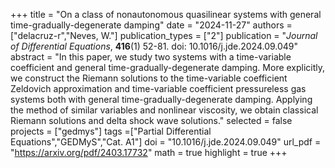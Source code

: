 +++
title = "On a class of nonautonomous quasilinear systems with general time-gradually-degenerate damping"
date = "2024-11-27"
authors = ["delacruz-r","Neves, W."]
publication_types = ["2"]
publication = "*Journal of Differential Equations*, **416**(1) 52-81. doi: 10.1016/j.jde.2024.09.049"
abstract = "In this paper, we study two systems with a time-variable coefficient and general time-gradually-degenerate damping. More explicitly, we construct the Riemann solutions to the time-variable coefficient Zeldovich approximation and time-variable coefficient pressureless gas systems both with general time-gradually-degenerate damping. Applying the method of similar variables and nonlinear viscosity, we obtain classical Riemann solutions and delta shock wave solutions."
selected = false
projects = ["gedmys"]
tags =["Partial Differential Equations","GEDMyS","Cat. A1"]
doi = "10.1016/j.jde.2024.09.049"
url_pdf = "https://arxiv.org/pdf/2403.17732"
math = true
highlight = true
+++


